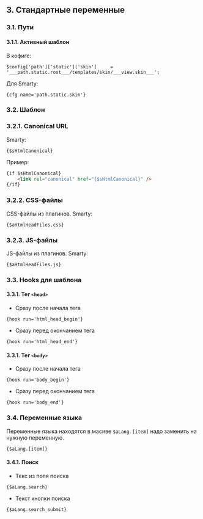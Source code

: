 ## 3. Стандартные переменные ##

### 3.1. Пути ###
#### 3.1.1. Активный шаблон ####
В кофиге:
```
$config['path']['static']['skin']     = '___path.static.root___/templates/skin/___view.skin___';
```
Для Smarty:
```smarty
{cfg name='path.static.skin'}
```

### 3.2. Шаблон ###
### 3.2.1. Canonical URL ###
Smarty:
```smarty
{$sHtmlCanonical}
```
Пример:
```html
{if $sHtmlCanonical}
    <link rel="canonical" href="{$sHtmlCanonical}" />
{/if}
```

### 3.2.2. CSS-файлы ###
CSS-файлы из плагинов.
Smarty:
```smarty
{$aHtmlHeadFiles.css}
```

### 3.2.3. JS-файлы ###
JS-файлы из плагинов.
Smarty:
```smarty
{$aHtmlHeadFiles.js}
```

### 3.3. Hooks для шаблона ###
#### 3.3.1. Тег `<head>` ####
 * Сразу после начала тега 
```smarty
{hook run='html_head_begin'}
```
 * Сразу перед окончанием тега
```smarty
{hook run='html_head_end'}
```

#### 3.3.1. Тег `<body>` ####
 * Сразу после начала тега 
```smarty
{hook run='body_begin'}
```
 * Сразу перед окончанием тега
```smarty
{hook run='body_end'}
```

### 3.4. Переменные языка ###
Переменные языка находятся в масиве ``$aLang``. ``[item]`` надо заменить на нужную переменную.
```smarty
{$aLang.[item]}
```

#### 3.4.1. Поиск ####
 * Текс из поля поиска
```smarty
{$aLang.search}
```
 * Текст кнопки поиска
```smarty
{$aLang.search_submit}
```
